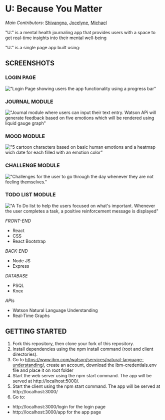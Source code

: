 # U: Because You Matter

_Main Contributors_: [Shivangna](https://github.com/shivangna), [Jocelyne](https://github.com/Jocelyne1604), [Michael](https://github.com/mikewitk)

"U:" is a mental health journaling app that provides users with a space to get real-time insights into their mental well-being

"U:" is a single page app built using:

## SCREENSHOTS

### LOGIN PAGE

!["Login Page showing users the app functionality using a progress bar"](https://github.com/shivangna/lhl-final-project/blob/master/Docs/login.png)

### JOURNAL MODULE

!["Journal module where users can input their text entry. Watson APi will generate feedback based on five emotions which will be rendered using liquid gauge graph"](https://github.com/shivangna/lhl-final-project/blob/master/Docs/Journal.gif)

### MOOD MODULE

!["5 cartoon characters based on basic human emotions and a heatmap wich date for each filled with an emotion color"](https://github.com/shivangna/lhl-final-project/blob/master/Docs/Mood.gif)

### CHALLENGE MODULE

!["Challenges for the user to go through the day whenever they are not feeling themselves."](https://github.com/shivangna/lhl-final-project/blob/master/Docs/Challenge.gif)

### TODO LIST MODULE

!["A To Do list to help the users focused on what's important. Whenever the user completes a task, a positive reinforcement message is displayed"](https://github.com/shivangna/lhl-final-project/blob/master/Docs/TodoList.gif)

_FRONT-END_

- React
- CSS
- React Bootstrap

_BACK-END_

- Node JS
- Express

_DATABASE_

- PSQL
- Knex

_APIs_

- Watson Natural Language Understanding
- Real-Time Graphs

## GETTING STARTED

1. Fork this repository, then clone your fork of this repository.
2. Install dependencies using the npm install command (root and client directories).
3. Go to https://www.ibm.com/watson/services/natural-language-understanding/, create an account, download the ibm-credentials.env file and place it on root folder
4. Start the web server using the npm start command. The app will be served at http://localhost:5000/.
5. Start the client using the npm start command. The app will be served at http://localhost:3000/
6. Go to:

- http://localhost:3000/login for the login page
- http://localhost:3000/app for the app page
